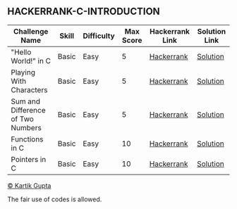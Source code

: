 ## HACKERRANK-C-INTRODUCTION

| Challenge Name | Skill | Difficulty | Max Score | Hackerrank Link | Solution Link |
| --- | --- | --- | --- | --- | --- |
| "Hello World!" in C | Basic | Easy | 5 | [Hackerrank](https://www.hackerrank.com/domains/c?badge_type=c&filters%5Bsubdomains%5D%5B%5D=c-introduction) | [Solution](https://github.com/kg-0805/HackerRank-Solutions/blob/main/C%20PRACTICE/Introduction/Hello%20World!%20in%20C/Soluction.c) |
| Playing With Characters | Basic | Easy | 5 | [Hackerrank](https://www.hackerrank.com/challenges/playing-with-characters) | [Solution](https://github.com/kg-0805/HackerRank-Solutions/blob/main/C%20PRACTICE/Introduction/Playing%20With%20Characters/Solution.c) |
| Sum and Difference of Two Numbers | Basic | Easy | 5 | [Hackerrank](https://www.hackerrank.com/challenges/sum-numbers-c) | [Solution](https://github.com/kg-0805/HackerRank-Solutions/blob/main/C%20PRACTICE/Introduction/Sum%20and%20Difference%20of%20Two%20Numbers/Solution.c) |
| Functions in C | Basic | Easy | 10 | [Hackerrank](https://www.hackerrank.com/challenges/functions-in-c) | [Solution](https://github.com/kg-0805/HackerRank-Solutions/blob/main/C%20PRACTICE/Introduction/Functions%20in%20C/Solution.c) |
| Pointers in C | Basic | Easy | 10 | [Hackerrank](https://www.hackerrank.com/challenges/pointer-in-c) | [Solution](https://github.com/kg-0805/HackerRank-Solutions/blob/main/C%20PRACTICE/Introduction/Pointers%20in%20C/Solution.c) |


[© Kartik Gupta](https://kartikgupta.tech/)

The fair use of codes is allowed.
